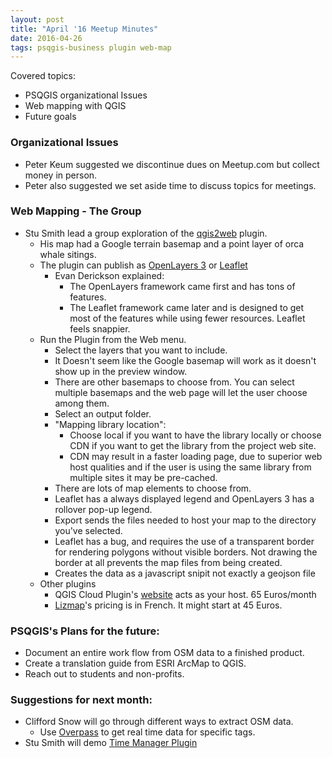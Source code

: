```yaml
---
layout: post
title: "April '16 Meetup Minutes"
date: 2016-04-26
tags: psqgis-business plugin web-map
---
```


Covered topics:
* PSQGIS organizational Issues
* Web mapping with QGIS
* Future goals

### Organizational Issues ###
* Peter Keum suggested we discontinue dues on Meetup.com but collect money in person.
* Peter also suggested we set aside time to discuss topics for meetings.

### Web Mapping - The Group ###
* Stu Smith lead a group exploration of the [qgis2web](https://plugins.qgis.org/plugins/qgis2web/) plugin.
    * His map had a Google terrain basemap and a point layer of orca whale sitings.
    * The plugin can publish as [OpenLayers 3](http://openlayers.org/) or [Leaflet](http://leafletjs.com/)
        * Evan Derickson explained:
            * The OpenLayers framework came first and has tons of features.
            * The Leaflet framework came later and is designed to get most of the features while using fewer resources. Leaflet feels snappier.
    * Run the Plugin from the Web menu.
        * Select the layers that you want to include.
        * It Doesn't seem like the Google basemap will work as it doesn't show up in the preview window.
        * There are other basemaps to choose from. You can select multiple basemaps and the web page will let the user choose among them.
        * Select an output folder.
        * "Mapping library location":
            * Choose local if you want to have the library locally or choose CDN if you want to get the library from the project web site.
            * CDN may result in a faster loading page, due to superior web host qualities and if the user is using the same library from multiple sites it may be pre-cached.
        * There are lots of map elements to choose from.
        * Leaflet has a always displayed legend and OpenLayers 3 has a rollover pop-up legend.
        * Export sends the files needed to host your map to the directory you've selected.
        * Leaflet has a bug, and requires the use of a transparent border for rendering polygons without visible borders. Not drawing the border at all prevents the map files from being created.
        * Creates the data as a javascript snipit not exactly a geojson file
    * Other plugins
        * QGIS Cloud Plugin's [website](http://qgiscloud.com/) acts as your host. 65 Euros/month
        * [Lizmap](http://www.3liz.com/en/lizmap.html)'s pricing is in French. It might start at 45 Euros.

### PSQGIS's Plans for the future: ###
* Document an entire work flow from OSM data to a finished product.
* Create a translation guide from ESRI ArcMap to QGIS.
* Reach out to students and non-profits.

### Suggestions for next month: ###
* Clifford Snow will go through different ways to extract OSM data.
    * Use [Overpass](http://wiki.openstreetmap.org/wiki/Overpass_API) to get real time data for specific tags.
* Stu Smith will demo [Time Manager Plugin](https://plugins.qgis.org/plugins/timemanager/)
